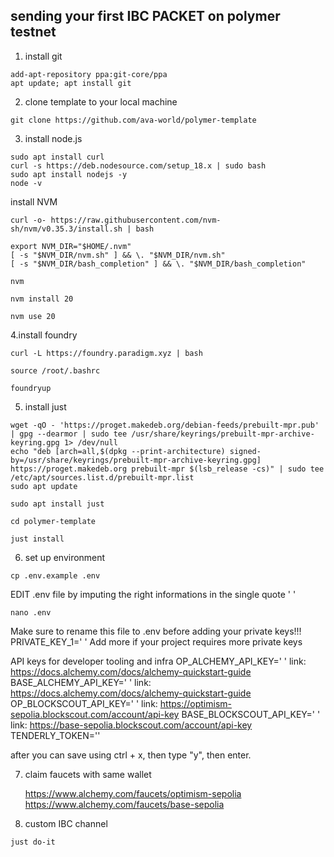 ## sending your first IBC PACKET on polymer testnet

1. install git

```
add-apt-repository ppa:git-core/ppa
apt update; apt install git

```

2. clone template to your local machine

```
git clone https://github.com/ava-world/polymer-template
```

3. install node.js

```
sudo apt install curl
curl -s https://deb.nodesource.com/setup_18.x | sudo bash
sudo apt install nodejs -y
node -v
```
install NVM

```
curl -o- https://raw.githubusercontent.com/nvm-sh/nvm/v0.35.3/install.sh | bash
```

```
export NVM_DIR="$HOME/.nvm"
[ -s "$NVM_DIR/nvm.sh" ] && \. "$NVM_DIR/nvm.sh"  
[ -s "$NVM_DIR/bash_completion" ] && \. "$NVM_DIR/bash_completion"

```

```
nvm
```

```
nvm install 20
```

```
nvm use 20
```

4.install foundry

```
curl -L https://foundry.paradigm.xyz | bash
```

```
source /root/.bashrc
```

```
foundryup
```

5. install just

```
wget -qO - 'https://proget.makedeb.org/debian-feeds/prebuilt-mpr.pub' | gpg --dearmor | sudo tee /usr/share/keyrings/prebuilt-mpr-archive-keyring.gpg 1> /dev/null
echo "deb [arch=all,$(dpkg --print-architecture) signed-by=/usr/share/keyrings/prebuilt-mpr-archive-keyring.gpg] https://proget.makedeb.org prebuilt-mpr $(lsb_release -cs)" | sudo tee /etc/apt/sources.list.d/prebuilt-mpr.list
sudo apt update
```

```
sudo apt install just
```

```
cd polymer-template

just install
```

6. set up environment

```
cp .env.example .env
```



<l1>
EDIT .env file by imputing the right informations in the single quote ' '
  <l1/>
  

```
nano .env
```


<l1>
  
   Make sure to rename this file to .env before adding your private keys!!!
PRIVATE_KEY_1=' <your EVM wallet private key>'
 Add more if your project requires more private keys

 API keys for developer tooling and infra
OP_ALCHEMY_API_KEY=' <op sepolia api from alchemy>' link: https://docs.alchemy.com/docs/alchemy-quickstart-guide
BASE_ALCHEMY_API_KEY=' <base sepolia api from alchemy>' link: https://docs.alchemy.com/docs/alchemy-quickstart-guide
OP_BLOCKSCOUT_API_KEY=' <blockscout optimism api>' link: https://optimism-sepolia.blockscout.com/account/api-key
BASE_BLOCKSCOUT_API_KEY=' <blockscout base api>'  link: https://base-sepolia.blockscout.com/account/api-key
TENDERLY_TOKEN=''

<l1/>


after you can save using ctrl + x, then type "y", then enter.


7. claim faucets with same wallet


   https://www.alchemy.com/faucets/optimism-sepolia
https://www.alchemy.com/faucets/base-sepolia


9. custom IBC channel

```
just do-it
```



  
